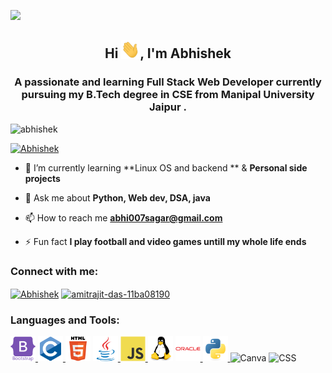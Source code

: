 ![](https://raw.githubusercontent.com/halfrost/halfrost/master/icons/header_.png)
<h2 align="center">Hi <img src="https://raw.githubusercontent.com/ABSphreak/ABSphreak/master/gifs/Hi.gif" width="30px">, I'm Abhishek </h2>
<h3 align="center">A passionate and learning Full Stack Web Developer  currently pursuing my B.Tech degree in CSE from Manipal University Jaipur .</h3>

<p align="left"> <img src="https://komarev.com/ghpvc/?username=Abhishek17-10&label=Profile%20views&color=0e75b6&style=flat" alt="abhishek" /> </p>

<p align="left"> <a href="https://github.com/ryo-ma/github-profile-trophy"><img src="https://github-profile-trophy.vercel.app/?username=Abhishek17-10&theme=dracula" alt="Abhishek" /></a> </p>

- 🌱 I’m currently learning **Linux OS and backend ** & **Personal side projects**

- 💬 Ask me about **Python, Web dev, DSA, java**

- 📫 How to reach me **abhi007sagar@gmail.com**

- ⚡ Fun fact **I play football and video games untill my whole life ends**

<h3 align="left">Connect with me:</h3>
<p align="left">
<a href="https://www.instagram.com/17_slim_shady_/" target="blank"><img align="center" src="https://cdn-icons-png.flaticon.com/512/1384/1384031.png" alt="Abhishek" height="30" width="40" /></a>
<a href="https://www.linkedin.com/in/abhishek-singh-9aba98209/" target="blank"><img align="center" src="https://raw.githubusercontent.com/rahuldkjain/github-profile-readme-generator/master/src/images/icons/Social/linked-in-alt.svg" alt="amitrajit-das-11ba08190" height="30" width="40" /></a>
</p>

<h3 align="left">Languages and Tools:</h3>
<a href="https://getbootstrap.com" target="_blank"> <img src="https://raw.githubusercontent.com/devicons/devicon/master/icons/bootstrap/bootstrap-plain-wordmark.svg" alt="bootstrap" width="40" height="40"/> </a> <a href="https://www.cprogramming.com/" target="_blank"> <img src="https://raw.githubusercontent.com/devicons/devicon/master/icons/c/c-original.svg" alt="c" width="40" height="40"/> </a>   <img src="https://raw.githubusercontent.com/devicons/devicon/master/icons/html5/html5-original-wordmark.svg" alt="html5" width="40" height="40"/> </a> <a href="https://www.java.com" target="_blank"> <img src="https://raw.githubusercontent.com/devicons/devicon/master/icons/java/java-original.svg" alt="java" width="40" height="40"/> </a> <a href="https://developer.mozilla.org/en-US/docs/Web/JavaScript" target="_blank"> <img src="https://raw.githubusercontent.com/devicons/devicon/master/icons/javascript/javascript-original.svg" alt="javascript" width="40" height="40"/> </a> <img src="https://raw.githubusercontent.com/devicons/devicon/master/icons/linux/linux-original.svg" alt="linux" width="40" height="40"/> </a> <a href="https://www.mathworks.com/" target="_blank">    <a href="https://www.oracle.com/" target="_blank"> <img src="https://raw.githubusercontent.com/devicons/devicon/master/icons/oracle/oracle-original.svg" alt="oracle" width="40" height="40"/> </a>  <a href="https://www.python.org" target="_blank"> <img src="https://raw.githubusercontent.com/devicons/devicon/master/icons/python/python-original.svg" alt="python" width="40" height="40"/>
  </a> 
  <img src="https://cdn.jsdelivr.net/gh/devicons/devicon/icons/canva/canva-original.svg"  alt="Canva" width="40" height="40" />
  <img src="https://cdn.jsdelivr.net/gh/devicons/devicon/icons/css3/css3-original.svg" alt="CSS" width="40" height="40" />
</p>

